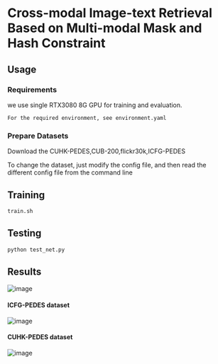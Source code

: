 # Cross-modal Image-text Retrieval Based on Multi-modal Mask and Hash Constraint

## Usage
### Requirements
we use single RTX3080 8G GPU for training and evaluation. 
```
For the required environment, see environment.yaml
```

### Prepare Datasets
Download the CUHK-PEDES,CUB-200,flickr30k,ICFG-PEDES

To change the dataset, just modify the config file, and then read the different config file from the command line


## Training

```python
train.sh
```

## Testing

```python
python test_net.py 
```

## Results
![image](https://github.com/CCNU-DigitalLibrary/CCNU-DigitalLibrary/assets/135103900/c78f3e91-38ad-4b69-8c04-2f810595b45a)

#### ICFG-PEDES dataset

![image](https://github.com/CCNU-DigitalLibrary/CCNU-DigitalLibrary/assets/135103900/8dbdacb5-e9ed-4c58-8e82-a43d7349e3d1)

#### CUHK-PEDES dataset

![image](https://github.com/CCNU-DigitalLibrary/CCNU-DigitalLibrary/assets/135103900/4baf5353-61ab-4cd5-85cf-a1e40a1be433)



